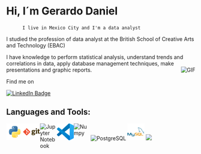 # Hi, I´m Gerardo Daniel
          I live in Mexico City and I'm a data analyst

I studied the profession of data analyst at the British School of Creative Arts and Technology (EBAC)

I have knowledge to perform statistical analysis, understand trends and correlations in data, apply database management techniques, make presentations and graphic reports.
<img align="right" alt="GIF" height="160px" src="https://media.giphy.com/media/du3J3cXyzhj75IOgvA/giphy.gif" />


Find me on

<a href="https://www.linkedin.com/in/daniel-romero-analist/">
      <img src="https://img.shields.io/badge/LinkedIn-blue?style=for-the-badge&logo=linkedin&logoColor=white" alt="LinkedIn Badge"/>
</a>





## Languages and Tools:

<img align="left" alt="Python" width="45px" src="https://raw.githubusercontent.com/github/explore/80688e429a7d4ef2fca1e82350fe8e3517d3494d/topics/python/python.png" />

<img align="left" alt="Git" width="45px" src="https://raw.githubusercontent.com/github/explore/80688e429a7d4ef2fca1e82350fe8e3517d3494d/topics/git/git.png" />

<img align="left" alt="Jupyter Notebook" width="45px" src="https://upload.wikimedia.org/wikipedia/commons/thumb/3/38/Jupyter_logo.svg/1200px-Jupyter_logo.svg.png" />

<img align="left" alt="Visual Studio Code" width="45px" src="https://raw.githubusercontent.com/github/explore/80688e429a7d4ef2fca1e82350fe8e3517d3494d/topics/visual-studio-code/visual-studio-code.png" />

<img align="left" alt="Numpy" width="45px" src="https://upload.wikimedia.org/wikipedia/commons/thumb/3/31/NumPy_logo_2020.svg/1024px-NumPy_logo_2020.svg.png" />

<img src="https://cdn.jsdelivr.net/gh/devicons/devicon@latest/icons/postgresql/postgresql-original-wordmark.svg" width="45px" alt="PostgreSQL" />

<img src="https://github.com/devicons/devicon/blob/master/icons/mysql/mysql-original-wordmark.svg" title="MySQL"  alt="MySQL" width="45" />

<img height=35px src="https://upload.wikimedia.org/wikipedia/commons/e/ed/Pandas_logo.svg" /> 

